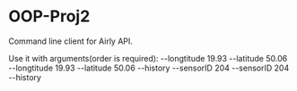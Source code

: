 # OOP-Proj2

Command line client for Airly API.



Use it with arguments(order is required):
  --longtitude 19.93 --latitude 50.06
  --longtitude 19.93 --latitude 50.06 --history
  --sensorID 204
  --sensorID 204 --history
